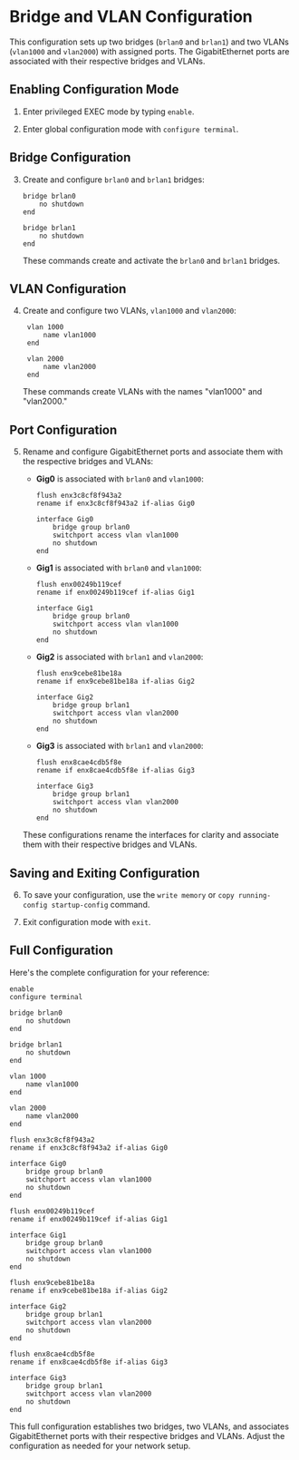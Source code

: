 # Bridge and VLAN Configuration

This configuration sets up two bridges (`brlan0` and `brlan1`) and two VLANs (`vlan1000` and `vlan2000`) with assigned ports. The GigabitEthernet ports are associated with their respective bridges and VLANs.

## Enabling Configuration Mode

1. Enter privileged EXEC mode by typing `enable`.

2. Enter global configuration mode with `configure terminal`.

## Bridge Configuration

3. Create and configure `brlan0` and `brlan1` bridges:

   ```config
   bridge brlan0
       no shutdown
   end

   bridge brlan1
       no shutdown
   end
   ```

   These commands create and activate the `brlan0` and `brlan1` bridges.

## VLAN Configuration

4. Create and configure two VLANs, `vlan1000` and `vlan2000`:

   ```config
    vlan 1000
        name vlan1000
    end

    vlan 2000
        name vlan2000
    end
   ```

   These commands create VLANs with the names "vlan1000" and "vlan2000."

## Port Configuration

5. Rename and configure GigabitEthernet ports and associate them with the respective bridges and VLANs:

   - **Gig0** is associated with `brlan0` and `vlan1000`:

     ```config
     flush enx3c8cf8f943a2
     rename if enx3c8cf8f943a2 if-alias Gig0

     interface Gig0
         bridge group brlan0
         switchport access vlan vlan1000
         no shutdown
     end
     ```

   - **Gig1** is associated with `brlan0` and `vlan1000`:

     ```config
     flush enx00249b119cef
     rename if enx00249b119cef if-alias Gig1

     interface Gig1
         bridge group brlan0
         switchport access vlan vlan1000
         no shutdown
     end
     ```

   - **Gig2** is associated with `brlan1` and `vlan2000`:

     ```config
     flush enx9cebe81be18a
     rename if enx9cebe81be18a if-alias Gig2

     interface Gig2
         bridge group brlan1
         switchport access vlan vlan2000
         no shutdown
     end
     ```

   - **Gig3** is associated with `brlan1` and `vlan2000`:

     ```config
     flush enx8cae4cdb5f8e
     rename if enx8cae4cdb5f8e if-alias Gig3

     interface Gig3
         bridge group brlan1
         switchport access vlan vlan2000
         no shutdown
     end
     ```

   These configurations rename the interfaces for clarity and associate them with their respective bridges and VLANs.

## Saving and Exiting Configuration

6. To save your configuration, use the `write memory` or `copy running-config startup-config` command.

7. Exit configuration mode with `exit`.

## Full Configuration

Here's the complete configuration for your reference:

```config
enable
configure terminal

bridge brlan0
    no shutdown
end

bridge brlan1
    no shutdown
end

vlan 1000
    name vlan1000
end

vlan 2000
    name vlan2000
end

flush enx3c8cf8f943a2
rename if enx3c8cf8f943a2 if-alias Gig0

interface Gig0
    bridge group brlan0
    switchport access vlan vlan1000
    no shutdown
end

flush enx00249b119cef
rename if enx00249b119cef if-alias Gig1

interface Gig1
    bridge group brlan0
    switchport access vlan vlan1000
    no shutdown
end

flush enx9cebe81be18a
rename if enx9cebe81be18a if-alias Gig2

interface Gig2
    bridge group brlan1
    switchport access vlan vlan2000
    no shutdown
end

flush enx8cae4cdb5f8e
rename if enx8cae4cdb5f8e if-alias Gig3

interface Gig3
    bridge group brlan1
    switchport access vlan vlan2000
    no shutdown
end
```

This full configuration establishes two bridges, two VLANs, and associates GigabitEthernet ports with their respective bridges and VLANs. Adjust the configuration as needed for your network setup.
